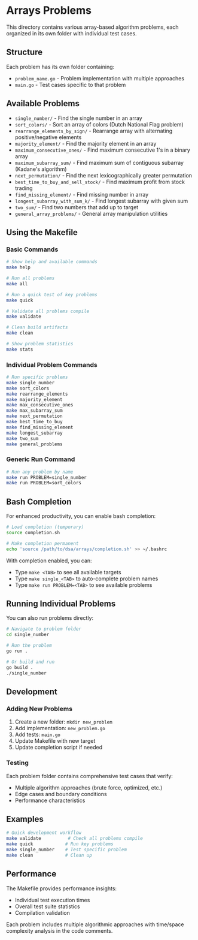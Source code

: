 # Arrays Problems

This directory contains various array-based algorithm problems, each organized in its own folder with individual test cases.

## Structure

Each problem has its own folder containing:
- `problem_name.go` - Problem implementation with multiple approaches
- `main.go` - Test cases specific to that problem

## Available Problems

- `single_number/` - Find the single number in an array
- `sort_colors/` - Sort an array of colors (Dutch National Flag problem)
- `rearrange_elements_by_sign/` - Rearrange array with alternating positive/negative elements
- `majority_element/` - Find the majority element in an array
- `maximum_consecutive_ones/` - Find maximum consecutive 1's in a binary array
- `maximum_subarray_sum/` - Find maximum sum of contiguous subarray (Kadane's algorithm)
- `next_permutation/` - Find the next lexicographically greater permutation
- `best_time_to_buy_and_sell_stock/` - Find maximum profit from stock trading
- `find_missing_element/` - Find missing number in array
- `longest_subarray_with_sum_k/` - Find longest subarray with given sum
- `two_sum/` - Find two numbers that add up to target
- `general_array_problems/` - General array manipulation utilities

## Using the Makefile

### Basic Commands

```bash
# Show help and available commands
make help

# Run all problems
make all

# Run a quick test of key problems
make quick

# Validate all problems compile
make validate

# Clean build artifacts
make clean

# Show problem statistics
make stats
```

### Individual Problem Commands

```bash
# Run specific problems
make single_number
make sort_colors
make rearrange_elements
make majority_element
make max_consecutive_ones
make max_subarray_sum
make next_permutation
make best_time_to_buy
make find_missing_element
make longest_subarray
make two_sum
make general_problems
```

### Generic Run Command

```bash
# Run any problem by name
make run PROBLEM=single_number
make run PROBLEM=sort_colors
```

## Bash Completion

For enhanced productivity, you can enable bash completion:

```bash
# Load completion (temporary)
source completion.sh

# Make completion permanent
echo 'source /path/to/dsa/arrays/completion.sh' >> ~/.bashrc
```

With completion enabled, you can:
- Type `make <TAB>` to see all available targets
- Type `make single_<TAB>` to auto-complete problem names
- Type `make run PROBLEM=<TAB>` to see available problems

## Running Individual Problems

You can also run problems directly:

```bash
# Navigate to problem folder
cd single_number

# Run the problem
go run .

# Or build and run
go build .
./single_number
```

## Development

### Adding New Problems

1. Create a new folder: `mkdir new_problem`
2. Add implementation: `new_problem.go`
3. Add tests: `main.go`
4. Update Makefile with new target
5. Update completion script if needed

### Testing

Each problem folder contains comprehensive test cases that verify:
- Multiple algorithm approaches (brute force, optimized, etc.)
- Edge cases and boundary conditions
- Performance characteristics

## Examples

```bash
# Quick development workflow
make validate          # Check all problems compile
make quick            # Run key problems
make single_number    # Test specific problem
make clean            # Clean up
```

## Performance

The Makefile provides performance insights:
- Individual test execution times
- Overall test suite statistics
- Compilation validation

Each problem includes multiple algorithmic approaches with time/space complexity analysis in the code comments.

